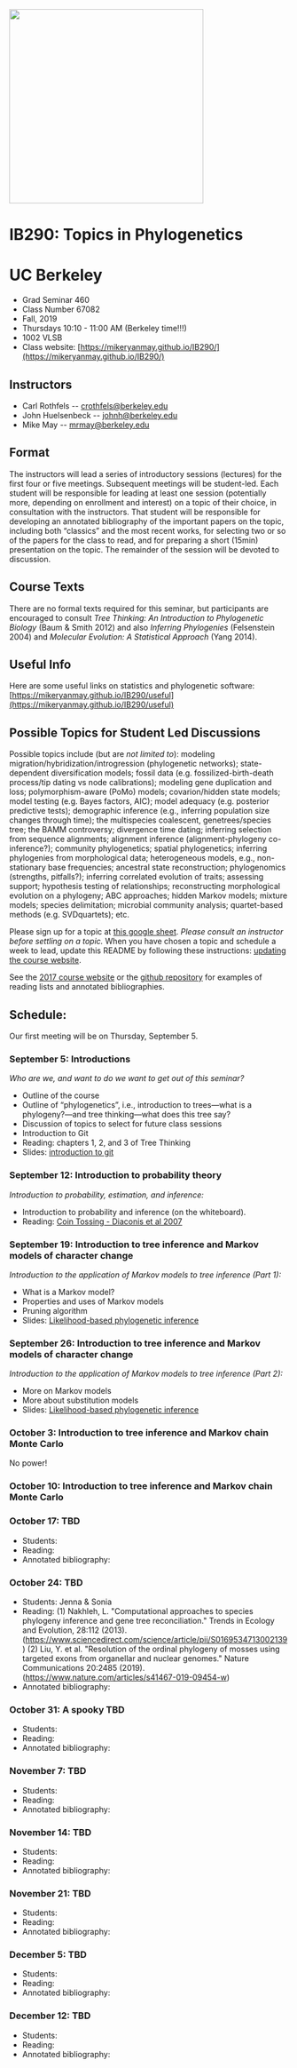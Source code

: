<img src="http://willfreyman.org/assets/img/onag_big1.jpg" width="350" />

# IB290: Topics in Phylogenetics
# UC Berkeley

* Grad Seminar 460
* Class Number 67082
* Fall, 2019
* Thursdays 10:10 - 11:00 AM (Berkeley time!!!)
* 1002 VLSB
* Class website: [https://mikeryanmay.github.io/IB290/](https://mikeryanmay.github.io/IB290/)

## Instructors

* Carl Rothfels -- crothfels@berkeley.edu
* John Huelsenbeck -- johnh@berkeley.edu
* Mike May -- mrmay@berkeley.edu

## Format

The instructors will lead a series of introductory sessions (lectures) for the first four or five meetings. Subsequent meetings will be student-led. Each student will be responsible for leading at least one session (potentially more, depending on enrollment and interest) on a topic of their choice, in consultation with the instructors. That student will be responsible for developing an annotated bibliography of the important papers on the topic, including both “classics” and the most recent works, for selecting two or so of the papers for the class to read, and for preparing a short (15min) presentation on the topic. The remainder of the session will be devoted to discussion.

## Course Texts

There are no formal texts required for this seminar, but participants are encouraged to consult *Tree Thinking: An Introduction to Phylogenetic Biology* (Baum & Smith 2012) and also *Inferring Phylogenies* (Felsenstein 2004) and *Molecular Evolution: A Statistical Approach* (Yang 2014).

## Useful Info

Here are some useful links on statistics and phylogenetic software: [https://mikeryanmay.github.io/IB290/useful](https://mikeryanmay.github.io/IB290/useful)

## Possible Topics for Student Led Discussions

Possible topics include (but are _not limited to_): modeling migration/hybridization/introgression (phylogenetic networks); state-dependent diversification models; fossil data (e.g. fossilized-birth-death process/tip dating vs node calibrations); modeling gene duplication and loss; polymorphism-aware (PoMo) models; covarion/hidden state models; model testing (e.g. Bayes factors, AIC); model adequacy (e.g. posterior predictive tests); demographic inference (e.g., inferring population size changes through time); the multispecies coalescent, genetrees/species tree; the BAMM controversy; divergence time dating; inferring selection from sequence alignments; alignment inference (alignment-phylogeny co-inference?); community phylogenetics; spatial phylogenetics; inferring phylogenies from morphological data; heterogeneous models, e.g., non-stationary base frequencies; ancestral state reconstruction; phylogenomics (strengths, pitfalls?); inferring correlated evolution of traits; assessing support; hypothesis testing of relationships; reconstructing morphological evolution on a phylogeny; ABC approaches; hidden Markov models; mixture models; species delimitation; microbial community analysis; quartet-based methods (e.g. SVDquartets); etc.

Please sign up for a topic at [this google sheet](https://docs.google.com/spreadsheets/d/1NO0to-26p4oEMG6dpgEWpOWcJRHIVJgSL_brp_LjLeI/edit?usp=sharing). *Please consult an instructor before settling on a topic.* When you have chosen a topic and schedule a week to lead, update this README by following these instructions: [updating the course website](https://mikeryanmay.github.io/IB290/git_workflow).

See the [2017 course website](https://wf8.github.io/IB290/) or the [github repository](https://mikeryanmay.github.io/IB290/2017_files) for examples of reading lists and annotated bibliographies.

## Schedule:

Our first meeting will be on Thursday, September 5.

### September 5: Introductions

*Who are we, and want to do we want to get out of this seminar?*
* Outline of the course
* Outline of “phylogenetics”, i.e., introduction to trees—what is a phylogeny?—and tree thinking—what does this tree say?
* Discussion of topics to select for future class sessions
* Introduction to Git
* Reading: chapters 1, 2, and 3 of Tree Thinking
* Slides: [introduction to git](https://mikeryanmay.github.io/IB290/lecture_slides/git.pdf)

<!-- * Slides: [Rothfels Intro Slides](https://wf8.github.io/IB290/lecture_slides/Mtg01_intro.ppt) -->

### September 12: Introduction to probability theory

*Introduction to probability, estimation, and inference:*
* Introduction to probability and inference (on the whiteboard).
* Reading: [Coin Tossing - Diaconis et al 2007](https://mikeryanmay.github.io/IB290/readings/2007_Diaconis.pdf)

<!-- * Maximum likelihood
* Bayesian estimation
* MCMC
Reading: [Coin Tossing - Diaconis et al 2007](https://wf8.github.io/IB290/readings/2007_Diaconis.pdf) -->

### September 19: Introduction to tree inference and Markov models of character change

*Introduction to the application of Markov models to tree inference (Part 1):*
* What is a Markov model?
* Properties and uses of Markov models
* Pruning algorithm
* Slides: [Likelihood-based phylogenetic inference](https://mikeryanmay.github.io/IB290/lecture_slides/likelihood.pdf)

<!-- * Slides: [Huelsenbeck Likelihood Phylo Slides](https://wf8.github.io/IB290/lecture_slides/Mtg02_Huelsenbeck_Likelihood_Phylo.pdf) -->

### September 26: Introduction to tree inference and Markov models of character change

*Introduction to the application of Markov models to tree inference (Part 2):*
* More on Markov models
* More about substitution models
* Slides: [Likelihood-based phylogenetic inference](https://mikeryanmay.github.io/IB290/lecture_slides/likelihood.pdf)

<!-- * Slides: [Huelsenbeck Likelihood Phylo Slides](https://wf8.github.io/IB290/lecture_slides/Mtg03_Huelsenbeck_Likelihood_Phylo.pdf) -->

### October 3: Introduction to tree inference and Markov chain Monte Carlo

No power!

### October 10:  Introduction to tree inference and Markov chain Monte Carlo


### October 17: TBD

* Students:
* Reading:
* Annotated bibliography:

### October 24: TBD

* Students: Jenna & Sonia
* Reading: 
(1) Nakhleh, L. "Computational approaches to species phylogeny inference and gene tree reconciliation." Trends in Ecology and Evolution, 28:112 (2013). (https://www.sciencedirect.com/science/article/pii/S0169534713002139)
(2) Liu, Y. et al. "Resolution of the ordinal phylogeny of mosses using targeted exons from organellar and nuclear genomes." Nature Communications 20:2485 (2019). (https://www.nature.com/articles/s41467-019-09454-w)
* Annotated bibliography:


### October 31: A spooky TBD

* Students:
* Reading:
* Annotated bibliography:

### November 7: TBD

* Students:
* Reading:
* Annotated bibliography:

### November 14: TBD

* Students:
* Reading:
* Annotated bibliography:

### November 21: TBD

* Students:
* Reading:
* Annotated bibliography:


### December 5: TBD

* Students:
* Reading:
* Annotated bibliography:

### December 12: TBD

* Students:
* Reading:
* Annotated bibliography:
